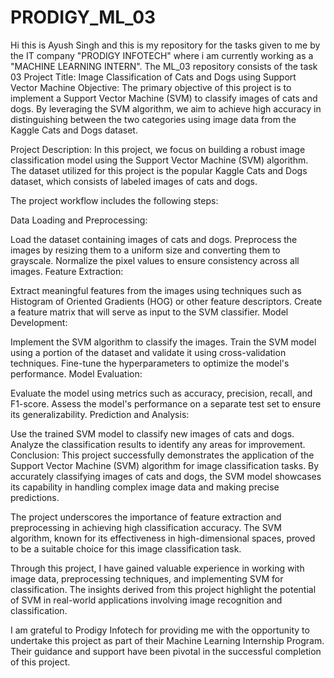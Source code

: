# PRODIGY_ML_03
Hi this is Ayush Singh and this is my repository for the tasks given to me by the IT company "PRODIGY INFOTECH" where i am currently working as a "MACHINE LEARNING INTERN". The ML_03 repository consists of the task 03
Project Title: Image Classification of Cats and Dogs using Support Vector Machine
Objective:
The primary objective of this project is to implement a Support Vector Machine (SVM) to classify images of cats and dogs. By leveraging the SVM algorithm, we aim to achieve high accuracy in distinguishing between the two categories using image data from the Kaggle Cats and Dogs dataset.

Project Description:
In this project, we focus on building a robust image classification model using the Support Vector Machine (SVM) algorithm. The dataset utilized for this project is the popular Kaggle Cats and Dogs dataset, which consists of labeled images of cats and dogs.

The project workflow includes the following steps:

Data Loading and Preprocessing:

Load the dataset containing images of cats and dogs.
Preprocess the images by resizing them to a uniform size and converting them to grayscale.
Normalize the pixel values to ensure consistency across all images.
Feature Extraction:

Extract meaningful features from the images using techniques such as Histogram of Oriented Gradients (HOG) or other feature descriptors.
Create a feature matrix that will serve as input to the SVM classifier.
Model Development:

Implement the SVM algorithm to classify the images.
Train the SVM model using a portion of the dataset and validate it using cross-validation techniques.
Fine-tune the hyperparameters to optimize the model's performance.
Model Evaluation:

Evaluate the model using metrics such as accuracy, precision, recall, and F1-score.
Assess the model's performance on a separate test set to ensure its generalizability.
Prediction and Analysis:

Use the trained SVM model to classify new images of cats and dogs.
Analyze the classification results to identify any areas for improvement.
Conclusion:
This project successfully demonstrates the application of the Support Vector Machine (SVM) algorithm for image classification tasks. By accurately classifying images of cats and dogs, the SVM model showcases its capability in handling complex image data and making precise predictions.

The project underscores the importance of feature extraction and preprocessing in achieving high classification accuracy. The SVM algorithm, known for its effectiveness in high-dimensional spaces, proved to be a suitable choice for this image classification task.

Through this project, I have gained valuable experience in working with image data, preprocessing techniques, and implementing SVM for classification. The insights derived from this project highlight the potential of SVM in real-world applications involving image recognition and classification.

I am grateful to Prodigy Infotech for providing me with the opportunity to undertake this project as part of their Machine Learning Internship Program. Their guidance and support have been pivotal in the successful completion of this project.
